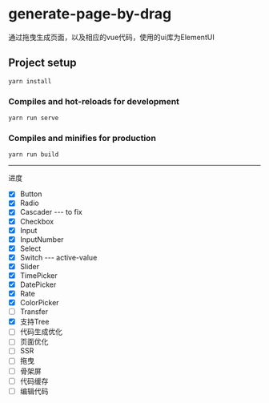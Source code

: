 # generate-page-by-drag

通过拖曳生成页面，以及相应的vue代码，使用的ui库为ElementUI

## Project setup
```
yarn install
```

### Compiles and hot-reloads for development
```
yarn run serve
```

### Compiles and minifies for production
```
yarn run build
```

-----
进度

- [x] Button
- [x] Radio
- [x] Cascader --- to fix
- [x] Checkbox
- [x] Input
- [x] InputNumber
- [x] Select
- [x] Switch --- active-value
- [x] Slider
- [x] TimePicker
- [x] DatePicker
- [x] Rate
- [x] ColorPicker
- [ ] Transfer
- [x] 支持Tree
- [ ] 代码生成优化
- [ ] 页面优化
- [ ] SSR
- [ ] 拖曳
- [ ] 骨架屏
- [ ] 代码缓存
- [ ] 编辑代码
